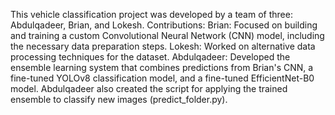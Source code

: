 This vehicle classification project was developed by a team of three: Abdulqadeer, Brian, and Lokesh.
Contributions:
Brian: Focused on building and training a custom Convolutional Neural Network (CNN) model, including the necessary data preparation steps.
Lokesh: Worked on alternative data processing techniques for the dataset.
Abdulqadeer: Developed the ensemble learning system that combines predictions from Brian's CNN, a fine-tuned YOLOv8 classification model, and a fine-tuned EfficientNet-B0 model. Abdulqadeer also created the script for applying the trained ensemble to classify new images (predict_folder.py).
